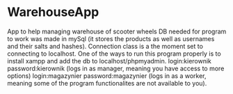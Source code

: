# WarehouseApp
App to help managing warehouse of scooter wheels
DB needed for program to work was made in mySql (it stores the products as well as usernames and their salts and hashes).
Connection class is a the moment set to connecting to localhost.
One of the ways to run this program properly is to install xampp and add the db to localhost/phpmyadmin.
login:kierownik password:kierownik (logs in as manager, meaning you have access to more options)
login:magazynier password:magazynier (logs in as a worker, meaning some of the program functionalites are not available to you). 
